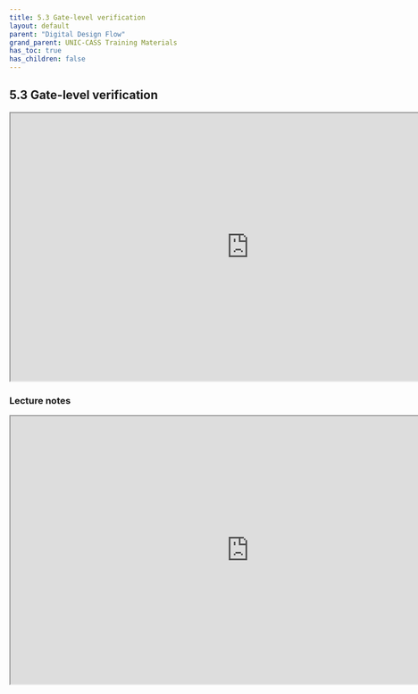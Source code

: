 ```yaml
---
title: 5.3 Gate-level verification
layout: default
parent: "Digital Design Flow"
grand_parent: UNIC-CASS Training Materials
has_toc: true
has_children: false
---
```

## 5.3 Gate-level verification
<iframe src="https://drive.google.com/file/d/17Z6AwXtknR_LDlxS1Jpm50AMblKPk-4W/preview" width="854" height="480" allow="autoplay"></iframe>

### Lecture notes
<iframe src="https://drive.google.com/file/d/17TlRT41HXZ8g8IsAbTLLb8tB_iICU0vd/preview" width="854" height="480" allow="autoplay"></iframe>